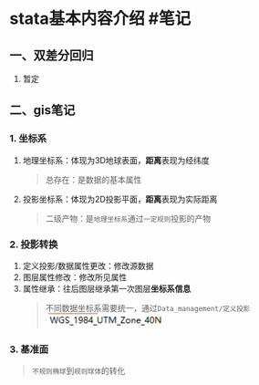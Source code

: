 # stata基本内容介绍 #笔记

## 一、双差分回归

1. 暂定

## 二、gis笔记

### 1. 坐标系

1. 地理坐标系：体现为3D地球表面，**距离**表现为经纬度
	> 总存在：是数据的基本属性
2. 投影坐标系：体现为2D投影平面，**距离**表现为实际距离
	> 二级产物：是`地理坐标系`通过`一定规则`投影的产物

### 2. 投影转换

1. 定义投影/数据属性更改：修改源数据
2. 图层属性修改：修改所见属性
3. 属性继承：往后图层继承第一次图层**坐标系信息**
	> 不同数据坐标系需要统一，通过`Data_management/定义投影`
	> ![20220904162059](https://raw.githubusercontent.com/dsw676676/picture/main/image/20220904162059.png)

### 3. 基准面

> `不规则椭球`到`规则球体`的转化
